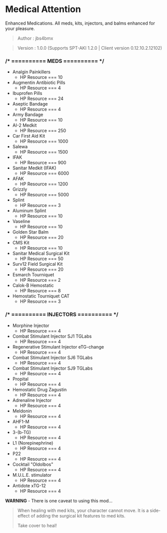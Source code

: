 # Medical Attention

Enhanced Medications. All meds, kits, injectors, and balms enhanced for your pleasure.

>Author  : jbs4bmx

>Version : 1.0.0 (Supports SPT-AKI 1.2.0 | Client version 0.12.10.2.12102)


### /* ========== MEDS ========== */

* Analgin Painkillers
  * HP Resource === 10
* Augmentin Antibiotic Pills
  * HP Resource === 4
* Ibuprofen Pills
  * HP Resource === 24
* Aseptic Bandage
  * HP Resource === 4
* Army Bandage
  * HP Resource === 10
* AI-2 Medkit
  * HP Resource === 250
* Car First Aid Kit
  * HP Resource === 1000
* Salewa
  * HP Resource === 1500
* IFAK
  * HP Resource === 900
* Sanitar Medkit (IFAK)
  * HP Resource === 6000
* AFAK
  * HP Resource === 1200
* Grizzly
  * HP Resource === 5000
* Splint
  * HP Resource === 3
* Aluminum Splint
  * HP Resource === 10
* Vaseline
  * HP Resource === 10
* Golden Star Balm
  * HP Resource === 20
* CMS Kit
  * HP Resource === 10
* Sanitar Medical Surgical Kit
  * HP Resource === 50
* Surv12 Field Surgical Kit
  * HP Resource === 20
* Esmarch Tourniquet
  * HP Resource === 2
* Calok-B Hemostatic
  * HP Resource === 8
* Hemostatic Tourniquet CAT
  * HP Resource === 3


### /* ========== INJECTORS ========== */

* Morphine Injector
  * HP Resource === 4
* Combat Stimulant Injector SJ1 TGLabs
  * HP Resource === 4
* Regenerative Stimulant Injector eTG-change
  * HP Resource === 4
* Combat Stimulant Injector SJ6 TGLabs
  * HP Resource === 4
* Combat Stimulant Injector SJ9 TGLabs
  * HP Resource === 4
* Propital
  * HP Resource === 4
* Hemostatic Drug Zagustin
  * HP Resource === 4
* Adrenaline Injector
  * HP Resource === 4
* Meldonin
  * HP Resource === 4
* AHF1-M
  * HP Resource === 4
* 3-(b-TG)
  * HP Resource === 4
* L1 (Norepinephrine)
  * HP Resource === 4
* P22
  * HP Resource === 4
* Cocktail "Oldolbos"
  * HP Resource === 4
* M.U.L.E. stimulator
  * HP Resource === 4
* Antidote xTG-12
  * HP Resource === 4


**WARNING** - There is one caveat to using this mod...
>When healing with med kits, your character cannot move. It is a side-effect of adding the surgical kit features to med kits.
>
>Take cover to heal!
